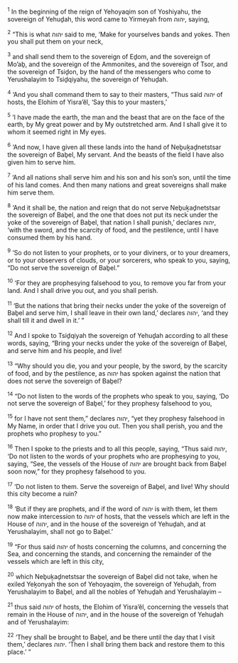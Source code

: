 <sup>1</sup> In the beginning of the reign of Yehoyaqim son of Yoshiyahu, the sovereign of Yehuḏah, this word came to Yirmeyah from יהוה, saying,

<sup>2</sup> “This is what יהוה said to me, ‘Make for yourselves bands and yokes. Then you shall put them on your neck,

<sup>3</sup> and shall send them to the sovereign of Eḏom, and the sovereign of Mo’aḇ, and the sovereign of the Ammonites, and the sovereign of Tsor, and the sovereign of Tsiḏon, by the hand of the messengers who come to Yerushalayim to Tsiḏqiyahu, the sovereign of Yehuḏah.

<sup>4</sup> ‘And you shall command them to say to their masters, “Thus said יהוה of hosts, the Elohim of Yisra’ĕl, ‘Say this to your masters,’

<sup>5</sup> ‘I have made the earth, the man and the beast that are on the face of the earth, by My great power and by My outstretched arm. And I shall give it to whom it seemed right in My eyes.

<sup>6</sup> ‘And now, I have given all these lands into the hand of Neḇuḵaḏnetstsar the sovereign of Baḇel, My servant. And the beasts of the field I have also given him to serve him.

<sup>7</sup> ‘And all nations shall serve him and his son and his son’s son, until the time of his land comes. And then many nations and great sovereigns shall make him serve them.

<sup>8</sup> ‘And it shall be, the nation and reign that do not serve Neḇuḵaḏnetstsar the sovereign of Baḇel, and the one that does not put its neck under the yoke of the sovereign of Baḇel, that nation I shall punish,’ declares יהוה, ‘with the sword, and the scarcity of food, and the pestilence, until I have consumed them by his hand.

<sup>9</sup> ‘So do not listen to your prophets, or to your diviners, or to your dreamers, or to your observers of clouds, or your sorcerers, who speak to you, saying, “Do not serve the sovereign of Baḇel.”

<sup>10</sup> ‘For they are prophesying falsehood to you, to remove you far from your land. And I shall drive you out, and you shall perish.

<sup>11</sup> ‘But the nations that bring their necks under the yoke of the sovereign of Baḇel and serve him, I shall leave in their own land,’ declares יהוה, ‘and they shall till it and dwell in it.’ ”

<sup>12</sup> And I spoke to Tsiḏqiyah the sovereign of Yehuḏah according to all these words, saying, “Bring your necks under the yoke of the sovereign of Baḇel, and serve him and his people, and live!

<sup>13</sup> “Why should you die, you and your people, by the sword, by the scarcity of food, and by the pestilence, as יהוה has spoken against the nation that does not serve the sovereign of Baḇel?

<sup>14</sup> “Do not listen to the words of the prophets who speak to you, saying, ‘Do not serve the sovereign of Baḇel,’ for they prophesy falsehood to you,

<sup>15</sup> for I have not sent them,” declares יהוה, “yet they prophesy falsehood in My Name, in order that I drive you out. Then you shall perish, you and the prophets who prophesy to you.”

<sup>16</sup> Then I spoke to the priests and to all this people, saying, “Thus said יהוה, ‘Do not listen to the words of your prophets who are prophesying to you, saying, “See, the vessels of the House of יהוה are brought back from Baḇel soon now,” for they prophesy falsehood to you.

<sup>17</sup> ‘Do not listen to them. Serve the sovereign of Baḇel, and live! Why should this city become a ruin?

<sup>18</sup> ‘But if they are prophets, and if the word of יהוה is with them, let them now make intercession to יהוה of hosts, that the vessels which are left in the House of יהוה, and in the house of the sovereign of Yehuḏah, and at Yerushalayim, shall not go to Baḇel.’

<sup>19</sup> “For thus said יהוה of hosts concerning the columns, and concerning the Sea, and concerning the stands, and concerning the remainder of the vessels which are left in this city,

<sup>20</sup> which Neḇuḵaḏnetstsar the sovereign of Baḇel did not take, when he exiled Yeḵonyah the son of Yehoyaqim, the sovereign of Yehuḏah, from Yerushalayim to Baḇel, and all the nobles of Yehuḏah and Yerushalayim –

<sup>21</sup> thus said יהוה of hosts, the Elohim of Yisra’ĕl, concerning the vessels that remain in the House of יהוה, and in the house of the sovereign of Yehuḏah and of Yerushalayim:

<sup>22</sup> ‘They shall be brought to Baḇel, and be there until the day that I visit them,’ declares יהוה. ‘Then I shall bring them back and restore them to this place.’ ”

